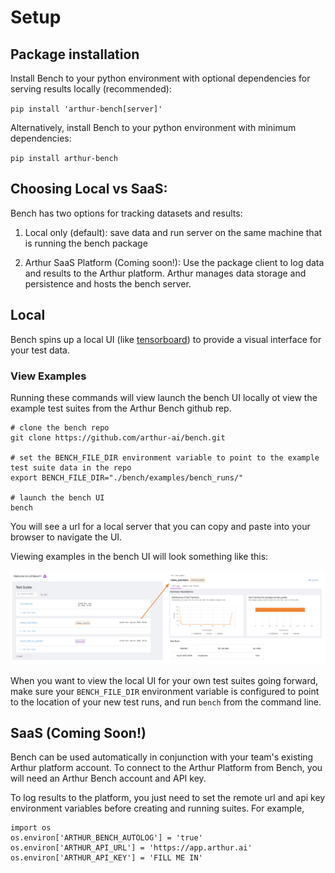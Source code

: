 # Setup

## Package installation

Install Bench to your python environment with optional dependencies for serving results locally (recommended):  

`pip install 'arthur-bench[server]'`

Alternatively, install Bench to your python environment with minimum dependencies:

`pip install arthur-bench`

## Choosing Local vs SaaS:

Bench has two options for tracking datasets and results:

1) Local only (default): save data and run server on the same machine that is running the bench package

2) Arthur SaaS Platform (Coming soon!): Use the package client to log data and results to the Arthur platform. Arthur manages data storage and persistence and hosts the bench server.

## Local

Bench spins up a local UI (like [tensorboard](https://www.tensorflow.org/tensorboard)) to provide a visual interface for your test data. 

### View Examples

Running these commands will view launch the bench UI locally ot view the example test suites from the Arthur Bench github rep.

```
# clone the bench repo
git clone https://github.com/arthur-ai/bench.git

# set the BENCH_FILE_DIR environment variable to point to the example test suite data in the repo
export BENCH_FILE_DIR="./bench/examples/bench_runs/"

# launch the bench UI
bench
```
You will see a url for a local server that you can copy and paste into your browser to navigate the UI.

Viewing examples in the bench UI will look something like this:
<p align="center">
<img src="./_static/img/Bench_UI_Screenshot.png" alt="Examples UI" width="1100"/>

When you want to view the local UI for your own test suites going forward, make sure your `BENCH_FILE_DIR` environment variable is configured to point to the location of your new test runs, and run `bench` from the command line.

## SaaS (Coming Soon!)

Bench can be used automatically in conjunction with your team's existing Arthur platform account. To connect to the Arthur Platform from Bench, you will need an Arthur Bench account and API key.

To log results to the platform, you just need to set the remote url and api key environment variables before creating and running suites. For example,  
```
import os
os.environ['ARTHUR_BENCH_AUTOLOG'] = 'true'
os.environ['ARTHUR_API_URL'] = 'https://app.arthur.ai'
os.environ['ARTHUR_API_KEY'] = 'FILL ME IN'
```
